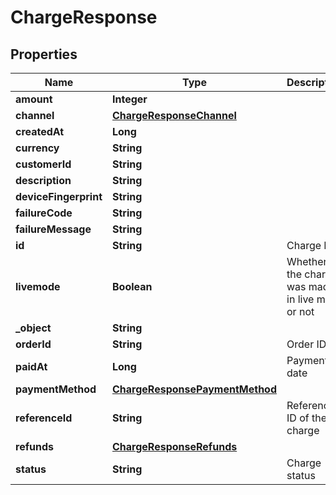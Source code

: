 

# ChargeResponse


## Properties

| Name | Type | Description | Notes |
|------------ | ------------- | ------------- | -------------|
|**amount** | **Integer** |  |  |
|**channel** | [**ChargeResponseChannel**](ChargeResponseChannel.md) |  |  [optional] |
|**createdAt** | **Long** |  |  |
|**currency** | **String** |  |  |
|**customerId** | **String** |  |  [optional] |
|**description** | **String** |  |  [optional] |
|**deviceFingerprint** | **String** |  |  [optional] |
|**failureCode** | **String** |  |  [optional] |
|**failureMessage** | **String** |  |  [optional] |
|**id** | **String** | Charge ID |  |
|**livemode** | **Boolean** | Whether the charge was made in live mode or not |  |
|**_object** | **String** |  |  |
|**orderId** | **String** | Order ID |  |
|**paidAt** | **Long** | Payment date |  [optional] |
|**paymentMethod** | [**ChargeResponsePaymentMethod**](ChargeResponsePaymentMethod.md) |  |  [optional] |
|**referenceId** | **String** | Reference ID of the charge |  [optional] |
|**refunds** | [**ChargeResponseRefunds**](ChargeResponseRefunds.md) |  |  [optional] |
|**status** | **String** | Charge status |  |



